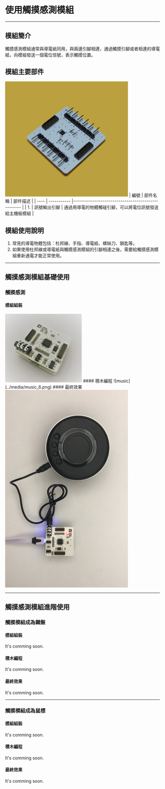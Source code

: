 # 使用觸摸感測模組

---

## 模組簡介
觸摸感測模組通常與導電紙同用，與兩邊引腳相連，通過觸摸引腳或者相連的導電紙，向模組發送一個電位信號，表示觸摸位置。
## 模組主要部件
<img src="../media/touch_1.jpg" width="400"/>
<!-- pagebreak -->
| 編號 | 部件名稱     | 部件描述                                             |
| ---- | ----------- |--------------------------------------------------- |
| 1.   | 訊號輸出引腳 | 通過用導電的物體觸碰引腳，可以將電位訊號發送給主機板模組 |

## 模組使用說明
1. 常見的導電物體包括：杜邦線、手指、導電紙、螺絲刀、鎖匙等。
2. 如果使用杜邦線或導電紙與觸摸感測模組的引腳相連之後，需要給觸摸感測模組重新通電才能正常使用。

---

##  觸摸感測模組基礎使用
### 觸摸感測
#### 模組組裝
<img src="../media/music_5.jpg" width="250"/>
#### 積木編程
![music](../media/music_6.png)
#### 最終效果
<img src="../media/music_7.png" width="400"/>

---

##  觸摸感測模組進階使用
### 觸摸模組成為鍵盤
#### 模組組裝
It's comming soon.
#### 積木編程
It's comming soon.
#### 最終效果
It's comming soon.

---

### 觸摸模組成為鼠標
#### 模組組裝
It's comming soon.
#### 積木編程
It's comming soon.
#### 最終效果
It's comming soon.
